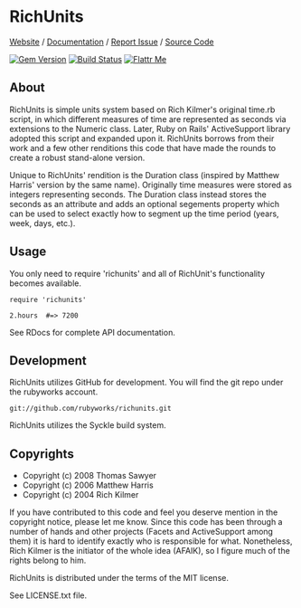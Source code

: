 # RichUnits

[Website](http://rubyworks.github.com/richunits) /
[Documentation](http://rubydoc.info/gems/richunits/frames) /
[Report Issue](http://github.com/rubyworks/richunits/issues) /
[Source Code](http://github.com/rubyworks/richunits)

[![Gem Version](https://badge.fury.io/rb/richunits.png)](http://badge.fury.io/rb/richunits)
[![Build Status](https://travis-ci.org/rubyworks/richunits.png)](https://travis-ci.org/rubyworks/richunits)
[![Flattr Me](http://api.flattr.com/button/flattr-badge-large.png)](http://flattr.com/thing/324911/Rubyworks-Ruby-Development-Fund)


## About

RichUnits is simple units system based on Rich Kilmer's original
time.rb script, in which different measures of time are represented
as seconds via extensions to the Numeric class. Later, Ruby on Rails'
ActiveSupport library adopted this script and expanded upon it.
RichUnits borrows from their work and a few other renditions this code
that have made the rounds to create a robust stand-alone version.

Unique to RichUnits' rendition is the Duration class (inspired by Matthew
Harris' version by the same name). Originally time measures were stored as
integers representing seconds. The Duration class instead stores the seconds
as an attribute and adds an optional segements property which can be used to
select exactly how to segment up the time period (years, week, days, etc.).


## Usage

You only need to require 'richunits' and all of RichUnit's functionality
becomes available.

    require 'richunits'

    2.hours  #=> 7200

See RDocs for complete API documentation.


## Development

RichUnits utilizes GitHub for development. You will find the git 
repo under the rubyworks account.

    git://github.com/rubyworks/richunits.git

RichUnits utilizes the Syckle build system.


## Copyrights

* Copyright (c) 2008 Thomas Sawyer
* Copyright (c) 2006 Matthew Harris
* Copyright (c) 2004 Rich Kilmer

If you have contributed to this code and feel you deserve mention
in the copyright notice, please let me know. Since this code has
been through a number of hands and other projects (Facets and
ActiveSupport among them) it is hard to identify exactly who is
responsible for what. Nonetheless, Rich Kilmer is the initiator
of the whole idea (AFAIK), so I figure much of the rights belong
to him.

RichUnits is distributed under the terms of the MIT license.

See LICENSE.txt file.
